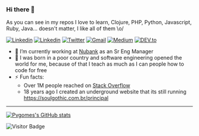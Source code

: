 ### Hi there 👋

As you can see in my repos I love to learn, Clojure, PHP, Python, Javascript, Ruby, Java... doesn't matter, I like all of them \o/

<a href="https://www.youtube.com/channel/UCH6lFcii0mXxcZkDg9AUurw/" target="_blank"><img src="https://img.shields.io/badge/-pvgomes-red?style=flat-square&logo=Youtube&logoColor=white" alt="Linkedin"></a> <a href="https://twitter.com/_pvgomes" target="_blank"><a href="https://www.linkedin.com/in/pvgomes/" target="_blank"><img src="https://img.shields.io/badge/-pvgomes-blue?style=flat-square&logo=Linkedin&logoColor=white" alt="Linkedin"></a> <a href="https://twitter.com/_pvgomes" target="_blank"><img src="https://img.shields.io/badge/-@pvgomes-1ca0f1?style=flat-square&labelColor=1ca0f1&logo=twitter&logoColor=white" alt="Twitter"></a> <a href="mailto:pv.gomes89@gmail.com" target="_blank"><img src="https://img.shields.io/badge/-pv.gomes89@gmail.com-c14438?style=flat-square&logo=Gmail&logoColor=white" alt="Gmail"></a> <a href="https://medium.com/@pv.gomes89" target="_blank"><img src="https://img.shields.io/badge/-@pvgomes-03a57a?style=flat-square&labelColor=000000&logo=Medium" alt="Medium"></a> <a href="https://dev.to/pvgomes/" target="_blank"><img src="https://img.shields.io/badge/pvgomes-%230A0A0A.svg?&style=flat-square&logo=DEV.to&logoColor=white" alt="DEV.to"></a>


- 🔭 I’m currently working at [Nubank](https://github.com/nubank) as an Sr Eng Manager
- 🌱 I was born in a poor country and software engineering opened the world for me, because of that I teach as much as I can people how to code for free
- ⚡ Fun facts: 
  - Over 1M people reached on [Stack Overflow](https://stackoverflow.com/users/3043524/paulo-victor)
  - 18 years ago I created an underground website that its still running https://soulgothic.com.br/principal

--- 


[![Pvgomes's GitHub stats](https://github-readme-stats.vercel.app/api?username=pvgomes)](https://github.com/pvgomes/github-readme-stats)




![Visitor Badge](https://visitor-badge.laobi.icu/badge?page_id=pvgomes)
